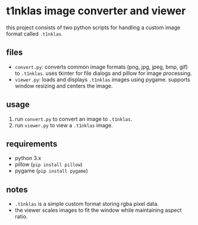 # t1nklas image converter and viewer

this project consists of two python scripts for handling a custom image format called `.t1nklas`.

## files

- `convert.py`: converts common image formats (png, jpg, jpeg, bmp, gif) to `.t1nklas`. uses tkinter for file dialogs and pillow for image processing.
- `viewer.py`: loads and displays `.t1nklas` images using pygame. supports window resizing and centers the image.

## usage

1. run `convert.py` to convert an image to `.t1nklas`.
2. run `viewer.py` to view a `.t1nklas` image.

## requirements

- python 3.x
- pillow (`pip install pillow`)
- pygame (`pip install pygame`)

## notes

- `.t1nklas` is a simple custom format storing rgba pixel data.
- the viewer scales images to fit the window while maintaining aspect ratio.
